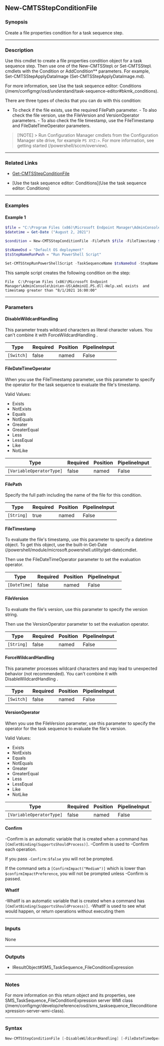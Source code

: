 New-CMTSStepConditionFile
-------------------------




### Synopsis
Create a file properties condition for a task sequence step.



---


### Description

Use this cmdlet to create a file properties condition object for a task sequence step. Then use one of the New-CMTSStep\ or Set-CMTSStep\ cmdlets with the Condition or AddCondition** parameters. For example, Set-CMTSStepApplyDataImage (Set-CMTSStepApplyDataImage.md).



For more information, see Use the task sequence editor: Conditions (/mem/configmgr/osd/understand/task-sequence-editor#bkmk_conditions).



There are three types of checks that you can do with this condition:



- To check if the file exists, use the required FilePath parameter. - To also check the file version, use the FileVersion and VersionOperator parameters. - To also check the file timestamp, use the FileTimestamp and FileDateTimeOperator parameters.



> [!NOTE] > Run Configuration Manager cmdlets from the Configuration Manager site drive, for example `PS XYZ:>`. For more information, see getting started (/powershell/sccm/overview).



---


### Related Links
* [Get-CMTSStepConditionFile](Get-CMTSStepConditionFile)



* [Use the task sequence editor: Conditions](Use the task sequence editor: Conditions)





---


### Examples
#### Example 1
```PowerShell
$file = "C:\Program Files (x86)\Microsoft Endpoint Manager\AdminConsole\bin\en-US\AdminUI.PS.dll-Help.xml"
$datetime = Get-Date ("August 2, 2021")

$condition = New-CMTSStepConditionFile -FilePath $file -FileTimestamp $datetime -FileDateTimeOperator Greater

$tsNameOsd = "Default OS deployment"
$tsStepNameRunPwsh = "Run PowerShell Script"

Set-CMTSStepRunPowerShellScript -TaskSequenceName $tsNameOsd -StepName $tsStepNameRunPwsh -AddCondition $condition
```
This sample script creates the following condition on the step:


`File  C:\Program Files (x86)\Microsoft Endpoint Manager\AdminConsole\bin\en-US\AdminUI.PS.dll-Help.xml exists  and  timestamp greater than "8/1/2021 16:00:00"`


---


### Parameters
#### **DisableWildcardHandling**

This parameter treats wildcard characters as literal character values. You can't combine it with ForceWildcardHandling .






|Type      |Required|Position|PipelineInput|
|----------|--------|--------|-------------|
|`[Switch]`|false   |named   |False        |



#### **FileDateTimeOperator**

When you use the FileTimestamp parameter, use this parameter to specify the operator for the task sequence to evaluate the file's timestamp.



Valid Values:

* Exists
* NotExists
* Equals
* NotEquals
* Greater
* GreaterEqual
* Less
* LessEqual
* Like
* NotLike






|Type                    |Required|Position|PipelineInput|
|------------------------|--------|--------|-------------|
|`[VariableOperatorType]`|false   |named   |False        |



#### **FilePath**

Specify the full path including the name of the file for this condition.






|Type      |Required|Position|PipelineInput|
|----------|--------|--------|-------------|
|`[String]`|true    |named   |False        |



#### **FileTimestamp**

To evaluate the file's timestamp, use this parameter to specify a datetime object. To get this object, use the built-in Get-Date (/powershell/module/microsoft.powershell.utility/get-date)cmdlet.


Then use the FileDateTimeOperator parameter to set the evaluation operator.






|Type        |Required|Position|PipelineInput|
|------------|--------|--------|-------------|
|`[DateTime]`|false   |named   |False        |



#### **FileVersion**

To evaluate the file's version, use this parameter to specify the version string.


Then use the VersionOperator parameter to set the evaluation operator.






|Type      |Required|Position|PipelineInput|
|----------|--------|--------|-------------|
|`[String]`|false   |named   |False        |



#### **ForceWildcardHandling**

This parameter processes wildcard characters and may lead to unexpected behavior (not recommended). You can't combine it with DisableWildcardHandling .






|Type      |Required|Position|PipelineInput|
|----------|--------|--------|-------------|
|`[Switch]`|false   |named   |False        |



#### **VersionOperator**

When you use the FileVersion parameter, use this parameter to specify the operator for the task sequence to evaluate the file's version.



Valid Values:

* Exists
* NotExists
* Equals
* NotEquals
* Greater
* GreaterEqual
* Less
* LessEqual
* Like
* NotLike






|Type                    |Required|Position|PipelineInput|
|------------------------|--------|--------|-------------|
|`[VariableOperatorType]`|false   |named   |False        |



#### **Confirm**
-Confirm is an automatic variable that is created when a command has ```[CmdletBinding(SupportsShouldProcess)]```.
-Confirm is used to -Confirm each operation.

If you pass ```-Confirm:$false``` you will not be prompted.


If the command sets a ```[ConfirmImpact("Medium")]``` which is lower than ```$confirmImpactPreference```, you will not be prompted unless -Confirm is passed.

#### **WhatIf**
-WhatIf is an automatic variable that is created when a command has ```[CmdletBinding(SupportsShouldProcess)]```.
-WhatIf is used to see what would happen, or return operations without executing them


---


### Inputs
None





---


### Outputs
* IResultObject#SMS_TaskSequence_FileConditionExpression






---


### Notes
For more information on this return object and its properties, see SMS_TaskSequence_FileConditionExpression server WMI class (/mem/configmgr/develop/reference/osd/sms_tasksequence_fileconditionexpression-server-wmi-class).



---


### Syntax
```PowerShell
New-CMTSStepConditionFile [-DisableWildcardHandling] [-FileDateTimeOperator {Equals | NotEquals | Greater | GreaterEqual | Less | LessEqual}] -FilePath <String> [-FileTimestamp <DateTime>] [-FileVersion <String>] [-ForceWildcardHandling] [-VersionOperator {Equals | NotEquals | Greater | GreaterEqual | Less | LessEqual}] [-Confirm] [-WhatIf] [<CommonParameters>]
```
